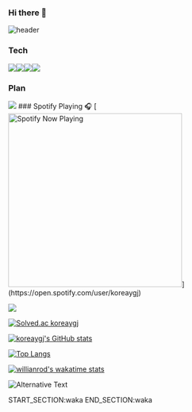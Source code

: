 ### Hi there 👋

<!--
**koreaygj/koreaygj** is a ✨ _special_ ✨ repository because its `README.md` (this file) appears on your GitHub profile.

Here are some ideas to get you started:

- 🔭 I’m currently working on ...
- 🌱 I’m currently learning ...
- 👯 I’m looking to collaborate on ...
- 🤔 I’m looking for help with ...
- 💬 Ask me about ...
- 📫 How to reach me: ...
- 😄 Pronouns: ...
- ⚡ Fun fact: ...
-->
![header](https://capsule-render.vercel.app/api?reversal=ture&animation=fadeIn&fontColor=F5FFFA&FontAlignY=100&type=waving&color=008d62&height=300&section=header&text=KOREAYGJ%20&fontSize=90)

<h3 alifn="center"> Tech </h3>
  <img src="https://img.shields.io/badge/C-A8B9CC?style=flat-square&logo=C&logoColor=white"/><img src="https://img.shields.io/badge/C++-00599c?style=flat-square&logo=C++&logoColor=white"/><img src="https://img.shields.io/badge/Java-007396?style=flat-square&logo=Java&logoColor=white"/><img src="https://img.shields.io/badge/Kali_Linux-557c94?style=flat-square&logo=Kali_Linux&logoColor=white"/>

<h3 alifn="center"> Plan </h3>
  <img src="https://img.shields.io/badge/AWS232F3E?style=flat-square&logo=AWS&logoColor=white"/>
### Spotify Playing 🎧
 [<img src="https://koreaygj.vercel.app/api/spotify-playing" alt="Spotify Now Playing" width="350"/>](https://open.spotify.com/user/koreaygj)

![](https://komarev.com/ghpvc/?username=koreaygj&color=blueviolet)

[![Solved.ac
koreaygj](http://mazassumnida.wtf/api/generate_badge?boj={handle})](https://solved.ac/{handle})

[![koreaygj's GitHub stats](https://github-readme-stats.vercel.app/api?username=koreaygj&show_icons=true&theme=tokyonight)](https://github.com/anuraghazra/github-readme-stats)


[![Top Langs](https://github-readme-stats.vercel.app/api/top-langs/?username=koreaygj&layout=compact&theme=tokyonight)](https://github.com/anuraghazra/github-readme-stats)



[![willianrod's wakatime stats](https://github-readme-stats.vercel.app/api/wakatime?username=koreaygj)](https://github.com/koreaygj/github-readme-stats)

<img src="https://github.com/koreaygj/blob/master/images/stat.svg" alt="Alternative Text"/>

 START_SECTION:waka
 END_SECTION:waka
